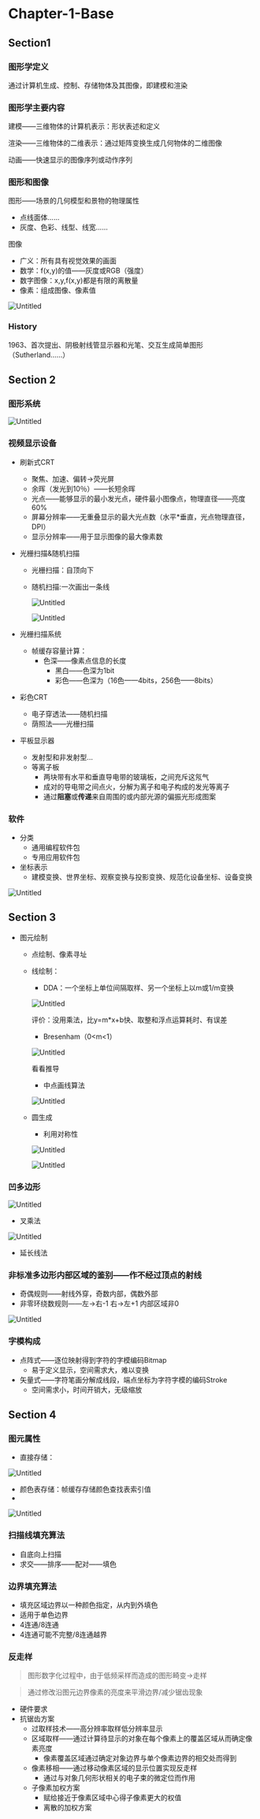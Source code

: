 

# Chapter-1-Base
## Section1

### 图形学定义

通过计算机生成、控制、存储物体及其图像，即建模和渲染

### 图形学主要内容

建模——三维物体的计算机表示：形状表述和定义

渲染——三维物体的二维表示：通过矩阵变换生成几何物体的二维图像

动画——快速显示的图像序列或动作序列

### 图形和图像

图形——场景的几何模型和景物的物理属性

- 点线面体......
- 灰度、色彩、线型、线宽......

图像

- 广义：所有具有视觉效果的画面
- 数学：f(x,y)的值——灰度或RGB（强度）
- 数字图像：x,y,f(x,y)都是有限的离散量
- 像素：组成图像、像素值

![Untitled](Review/Untitled.png)

### History

1963、首次提出、阴极射线管显示器和光笔、交互生成简单图形（Sutherland......）

## Section 2

### 图形系统

![Untitled](Review/Untitled%201.png)

### 视频显示设备

- 刷新式CRT
    - 聚焦、加速、偏转→荧光屏
    - 余晖（发光到10％）——长短余晖
    - 光点——能够显示的最小发光点，硬件最小图像点，物理直径——亮度60%
    - 屏幕分辨率——无重叠显示的最大光点数（水平*垂直，光点物理直径，DPI）
    - 显示分辨率——用于显示图像的最大像素数
- 光栅扫描&随机扫描
    - 光栅扫描：自顶向下
    - 随机扫描:一次画出一条线
        
        ![Untitled](Review/Untitled%202.png)
        
        ![Untitled](Review/Untitled%203.png)
        
- 光栅扫描系统
    - 帧缓存容量计算：
        - 色深——像素点信息的长度
            - 黑白——色深为1bit
            - 彩色——色深为（16色——4bits，256色——8bits）
- 彩色CRT
    - 电子穿透法——随机扫描
    - 荫照法——光栅扫描
- 平板显示器
    - 发射型和非发射型...
    - 等离子板
        - 两块带有水平和垂直导电带的玻璃板，之间充斥这氖气
        - 成对的导电带之间点火，分解为离子和电子构成的发光等离子
        - 通过**阻塞**或**传递**来自周围的或内部光源的偏振光形成图案

### 软件

- 分类
    - 通用编程软件包
    - 专用应用软件包
- 坐标表示
    - 建模变换、世界坐标、观察变换与投影变换、规范化设备坐标、设备变换

![Untitled](Review/Untitled%204.png)

## Section 3

- 图元绘制
    - 点绘制、像素寻址
    - 线绘制：
        - DDA：一个坐标上单位间隔取样、另一个坐标上以m或1/m变换
        
        ![Untitled](Review/Untitled%205.png)
        
        评价：没用乘法，比y=m*x+b快、取整和浮点运算耗时、有误差
        
        - Bresenham（0<m<1）
        
        ![Untitled](Review/Untitled%206.png)
        
        看看推导
        
        - 中点画线算法
        
        ![Untitled](Review/Untitled%207.png)
        
    - 圆生成
        - 利用对称性
        
        ![Untitled](Review/Untitled%208.png)
        
        ![Untitled](Review/Untitled%209.png)
        

### 凹多边形

![Untitled](Review/Untitled%2010.png)

- 叉乘法

![Untitled](Review/Untitled%2011.png)

- 延长线法

### 非标准多边形内部区域的鉴别——作不经过顶点的射线

- 奇偶规则——射线外穿，奇数内部，偶数外部
- 非零环绕数规则——左→右-1     右→左+1    内部区域非0

![Untitled](Review/Untitled%2012.png)

### 字模构成

- 点阵式——逐位映射得到字符的字模编码Bitmap
    - 易于定义显示，空间需求大，难以变换
- 矢量式——字符笔画分解成线段，端点坐标为字符字模的编码Stroke
    - 空间需求小，时间开销大，无级缩放

## Section 4

### 图元属性

- 直接存储：

![Untitled](Review/Untitled%2013.png)

- 颜色表存储：帧缓存存储颜色查找表索引值
- 

![Untitled](Review/Untitled%2014.png)

### 扫描线填充算法

- 自底向上扫描
- 求交——排序——配对——填色

### 边界填充算法

- 填充区域边界以一种颜色指定，从内到外填色
- 适用于单色边界
- 4连通/8连通
- 4连通可能不完整/8连通越界

### 反走样

> 图形数字化过程中，由于低频采样而造成的图形畸变→走样
> 

> 通过修改沿图元边界像素的亮度来平滑边界/减少锯齿现象

- 硬件要求
- 抗锯齿方案
    - 过取样技术——高分辨率取样低分辨率显示
    - 区域取样——通过计算待显示的对象在每个像素上的覆盖区域从而确定像素亮度
        - 像素覆盖区域通过确定对象边界与单个像素边界的相交处而得到
    - 像素移相——通过移动像素区域的显示位置实现反走样
        - 通过与对象几何形状相关的电子束的微定位而作用
    - 子像素加权方案
        - 赋给接近于像素区域中心得子像素更大的权值
        - 离散的加权方案